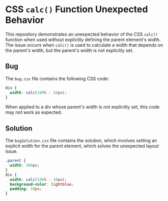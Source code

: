 # CSS `calc()` Function Unexpected Behavior

This repository demonstrates an unexpected behavior of the CSS `calc()` function when used without explicitly defining the parent element's width. The issue occurs when `calc()` is used to calculate a width that depends on the parent's width, but the parent's width is not explicitly set.

## Bug
The `bug.css` file contains the following CSS code:
```css
div {
  width: calc(100% - 10px);
}
```
When applied to a div whose parent's width is not explicitly set, this code may not work as expected.

## Solution
The `bugSolution.css` file contains the solution, which involves setting an explicit width for the parent element, which solves the unexpected layout issue.
```css
.parent {
  width: 300px;
}
div {
  width: calc(100% - 10px);
  background-color: lightblue;
  padding: 10px; 
}
```
